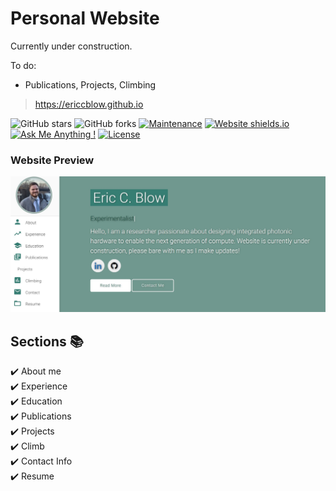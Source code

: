 # Personal Website

Currently under construction.

To do: 
-  Publications, Projects, Climbing

> https://ericcblow.github.io

![GitHub stars](https://img.shields.io/github/stars/ericcblow/ericcblow.github.io) 
![GitHub forks](https://img.shields.io/github/forks/ericcblow/ericcblow.github.io)
[![Maintenance](https://img.shields.io/badge/maintained-yes-green.svg)](https://github.com/ericcblow/ericcblow.github.io/commits/master)
[![Website shields.io](https://img.shields.io/badge/website-up-yellow)](http://ericcblow.github.io/)
[![Ask Me Anything !](https://img.shields.io/badge/ask%20me-linkedin-1abc9c.svg)](https://www.linkedin.com/in/ericcblow/)
[![License](http://img.shields.io/:license-mit-blue.svg?style=flat-square)](http://badges.mit-license.org)

### Website Preview
<p align="center"> 
  <kbd>
    <a href="https://ericcblow.github.io" target="_blank"><img src="/examples/preview.JPG">
  </a>
  </kbd>
</p>


## Sections 📚
✔️ About me \
✔️ Experience \
✔️ Education \
✔️ Publications \
✔️ Projects \
✔️ Climb \
✔️ Contact Info \
✔️ Resume